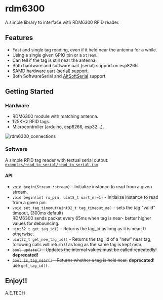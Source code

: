 # rdm6300
A simple library to interface with RDM6300 RFID reader.

## Features
* Fast and single tag reading, even if it held near the antenna for a while.
* Using a single given GPIO pin or a `Stream`.
* Can tell if the tag is still near the antenna.
* Both hardware and software uart (serial) support on esp8266.
* SAMD hardware uart (serial) support.
* Both SoftwareSerial and [AltSoftSerial](https://github.com/PaulStoffregen/AltSoftSerial) support.

## Getting Started

### Hardware
* RDM6300 module with matching antenna.
* 125KHz RFID tags.
* Microcontroller (arduino, esp8266, esp32...).

![rdm6300_connections](../master/doc/rdm6300_connections.png "rdm6300_connections")

### Software
A simple RFID tag reader with textual serial output:
[```examples/read_to_serial/read_to_serial.ino```](examples/read_to_serial/read_to_serial.ino)

#### API
* ```void begin(Stream *stream)``` - Initialize instance to read from a given stream.
* ```void begin(int rx_pin, uint8_t uart_nr=1)``` - Initialize instance to read from a given pin.
* ```void set_tag_timeout(uint32_t tag_timeout_ms)``` - sets the tag "valid" timeout, (300ms default)  
RDM6300 sends packet every 65ms when tag is near- better higher values for debouncing.  
* ```uint32_t get_tag_id()``` - Returns the tag_id as long as it is near, 0 otherwise.
* ```uint32_t get_new_tag_id()``` - Returns the tag_id of a "new" near tag,  
following calls will return 0 as long as the same tag is kept near.
* ~~```bool update()``` - Updates the internal values must be called repeatedly!~~ **deprecated!**
* ~~```bool is_tag_near()``` - Returns whether a tag is held near.~~ **deprecated!** use ```get_tag_id()```.
## Enjoy!!
A.E.TECH
